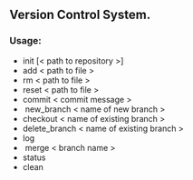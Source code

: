 ## Version Control System. 

### Usage:

* init [< path to repository >]
* add < path to file >
* rm < path to file >
* reset < path to file > 
* commit < commit message > 
*  new_branch < name of new branch > 
* checkout < name of existing branch > 
* delete_branch < name of existing branch > 
* log
*  merge < branch name >
* status
* clean